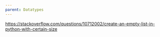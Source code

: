 ```yaml
---
parent: Datatypes 
---
```


https://stackoverflow.com/questions/10712002/create-an-empty-list-in-python-with-certain-size
